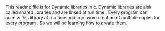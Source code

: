 This readme file is for Dynamic libraries in c.
Dynamic libraries are alsk called shared libraries and are linked at run time . Every program can access this library at run time and cqn avoid creation of multiple copies for every program . 
So we will be learning how to create them.
